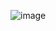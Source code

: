 ![image](https://github.com/nvmarzakov/SoftUni-HTML-and-CSS/assets/114495254/30495b48-b997-491c-8f98-a88824487f8b)
